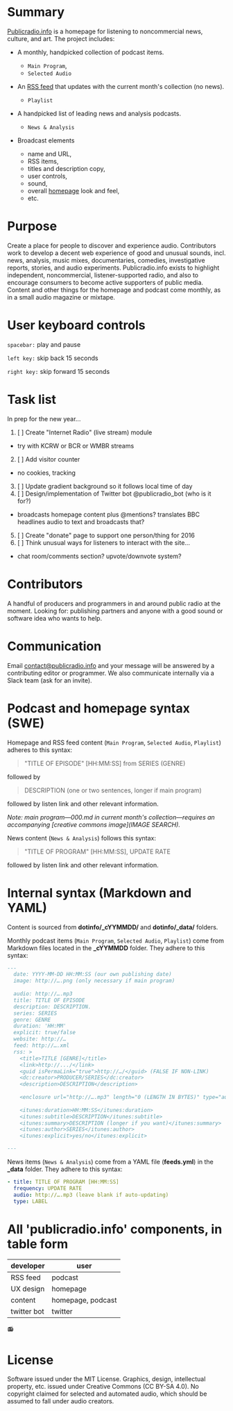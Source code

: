 # Summary
[Publicradio.info](http://www.publicradio.info) is a homepage for listening to noncommercial news, culture, and art. The project includes:

- A monthly, handpicked collection of podcast items.
  - `Main Program`,
  - `Selected Audio`

- An [RSS feed](http://publicradio.info/feed.xml) that updates with the current month's collection (no news).
  - `Playlist`

- A handpicked list of leading news and analysis podcasts.
  - `News & Analysis`

- Broadcast elements 
  - name and URL, 
  - RSS items,
  - titles and description copy,
  - user controls,
  - sound,
  - overall [homepage](http://publicradio.info) look and feel,
  - etc.

# Purpose
Create a place for people to discover and experience audio. Contributors work to develop a decent web experience of good and unusual sounds, incl. news, analysis, music mixes, documentaries, comedies, investigative reports, stories, and audio experiments. Publicradio.info exists to highlight independent, noncommercial, listener-supported radio, and also to encourage consumers to become active supporters of public media. Content and other things for the homepage and podcast come monthly, as in a small audio magazine or mixtape.

# User keyboard controls
`spacebar:` play and pause

`left key:` skip back 15 seconds

`right key:` skip forward 15 seconds

# Task list
In prep for the new year...

1. [ ] Create "Internet Radio" (live stream) module
  - try with KCRW or BCR or WMBR streams
2. [ ] Add visitor counter
  - no cookies, tracking
3. [ ] Update gradient background so it follows local time of day
4. [ ] Design/implementation of Twitter bot @publicradio_bot (who is it for?)
  - broadcasts homepage content plus @mentions? translates BBC headlines audio to text and broadcasts that?
5. [ ] Create "donate" page to support one person/thing for 2016
6. [ ] Think unusual ways for listeners to interact with the site...
  - chat room/comments section? upvote/downvote system?

# Contributors
A handful of producers and programmers in and around public radio at the moment. Looking for: publishing partners and anyone with a good sound or software idea who wants to help.

# Communication
Email contact@publicradio.info and your message will be answered by a contributing editor or programmer. We also communicate internally via a Slack team (ask for an invite).

# Podcast and homepage syntax (SWE)

Homepage and RSS feed content (`Main Program`, `Selected Audio`, `Playlist`) adheres to this syntax:

> "TITLE OF EPISODE" [HH:MM:SS] from SERIES (GENRE)

 followed by
 
> DESCRIPTION (one or two sentences, longer if main program)

 followed by listen link and other relevant information.

*Note: main program—000.md in current month's collection—requires an accompanying [creative commons image](IMAGE SEARCH).*

News content (`News & Analysis`) follows this syntax:
> "TITLE OF PROGRAM" [HH:MM:SS], UPDATE RATE
 
 followed by listen link and other relevant information.

# Internal syntax (Markdown and YAML)
Content is sourced from **dotinfo/_cYYMMDD/** and **dotinfo/_data/** folders.

Monthly podcast items (`Main Program`, `Selected Audio`, `Playlist`) come from Markdown files located in the **_cYYMMDD** folder. They adhere to this syntax:

```Markdown
---
  date: YYYY-MM-DD HH:MM:SS (our own publishing date)
  image: http://….png (only necessary if main program)
  
  audio: http://….mp3
  title: TITLE OF EPISODE
  description: DESCRIPTION.
  series: SERIES
  genre: GENRE
  duration: 'HH:MM'
  explicit: true/false
  website: http://…
  feed: http://….xml
  rss: >
    <title>TITLE [GENRE]</title>
    <link>http://.../</link>
    <guid isPermaLink="true">http://…/</guid> (FALSE IF NON-LINK)
    <dc:creator>PRODUCER/SERIES</dc:creator>
    <description>DESCRIPTION</description>
  
    <enclosure url="http://….mp3" length="0 (LENGTH IN BYTES)" type="audio/mpeg" />
  
    <itunes:duration>HH:MM:SS</itunes:duration>
    <itunes:subtitle>DESCRIPTION</itunes:subtitle>
    <itunes:summary>DESCRIPTION (longer if you want)</itunes:summary>
    <itunes:author>SERIES</itunes:author>
    <itunes:explicit>yes/no</itunes:explicit>

---
```

News items (`News & Analysis`) come from a YAML file (**feeds.yml**) in the **_data** folder. They adhere to this syntax:

```YAML
- title: TITLE OF PROGRAM [HH:MM:SS]
  frequency: UPDATE RATE
  audio: http://….mp3 (leave blank if auto-updating)
  type: LABEL
```

# All 'publicradio.info' components, in table form

| developer            | user              |
| -------------------- | ----------------- |
| RSS feed             | podcast           |
| UX design            | homepage          |
| content              | homepage, podcast |             
| twitter bot          | twitter           |

:radio:

# License
Software issued under the MIT License. Graphics, design, intellectual property, etc. issued under Creative Commons (CC BY-SA 4.0). No copyright claimed for selected and automated audio, which should be assumed to fall under audio creators.

